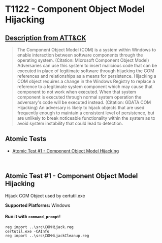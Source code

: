 # T1122 - Component Object Model Hijacking
## [Description from ATT&CK](https://attack.mitre.org/wiki/Technique/T1122)
<blockquote>The Component Object Model (COM) is a system within Windows to enable interaction between software components through the operating system. (Citation: Microsoft Component Object Model) Adversaries can use this system to insert malicious code that can be executed in place of legitimate software through hijacking the COM references and relationships as a means for persistence. Hijacking a COM object requires a change in the Windows Registry to replace a reference to a legitimate system component which may cause that component to not work when executed. When that system component is executed through normal system operation the adversary's code will be executed instead. (Citation: GDATA COM Hijacking) An adversary is likely to hijack objects that are used frequently enough to maintain a consistent level of persistence, but are unlikely to break noticeable functionality within the system as to avoid system instability that could lead to detection.</blockquote>

## Atomic Tests

- [Atomic Test #1 - Component Object Model Hijacking](#atomic-test-1---component-object-model-hijacking)


<br/>

## Atomic Test #1 - Component Object Model Hijacking
Hijack COM Object used by certutil.exe

**Supported Platforms:** Windows


#### Run it with `command_prompt`! 
```
reg import ..\src\COMHijack.reg
certutil.exe -CAInfo
reg import ..\src\COMHijackCleanup.reg
```



<br/>
